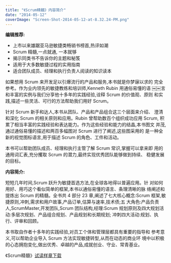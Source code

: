 ```yaml
---
title: "《Scrum精髓》内容简介"
date: "2014-05-12"
coverImage: "Screen-Shot-2014-05-12-at-8.32.24-PM.png"
---
```


**编辑推荐:**

- 上市以来雄踞亚马逊敏捷类畅销书榜首,热评如潮
- Scrum 精髓,一点就通, 一本就够
- 揭示同类书不告诉你的主题和秘笈
- 适用于大多数敏捷过程的实用指南
- 适合团队成员、经理和执行负责人阅读的知识读本

如果想用 Scrum 来开发足以引爆流行的产品和服务,本书就是你梦寐以求的 完全参考。作为业内领先的敏捷教练和培训师,Kenneth Rubin 用通俗易懂的语 ￼￼言和丰富的实例与我们分享他十多年的实践经验,诠释 Scrum 的价值观、原则 和实践,描述一些灵活、可行的方法帮助我们用好 Scrum。

针对 Scrum 新手和达人,本书从团队、产品和产品组合这三个层面来介绍、 澄清和深化 Scrum 的相关原则和应用。Rubin 曾帮助数百个组织成功应用 Scrum, 积累了相当丰富的实践经验和表达能力。作为这些经验和能力的结晶,本书图文 并茂,通过通俗易懂的描述和两百多幅图对 Scrum 进行了阐述,这些图采用的 是一种全新的视觉图标语言,用于描述 Scrum 的角色、工件和活动。

本书可以帮助团队成员、经理和执行主管了解 Scrum 常识,掌握可以拿来即 用的通用词汇表,充分攫取 Scrum 的潜力,最终实现优秀团队能够做到持续、 稳健发展的目标。

**内容简介:**

短短几年时间,Scrum 跃升为敏捷首选方法,在全球各地得以普遍应用。针 对如何用好、用巧这个看似简单的框架,本书以通俗易懂的语言、条理清晰的脉 络阐述和提炼出 Scrum 的精髓。全书共 4 部分 23 章,阐述了七大核心概念:Scrum 框架,敏捷原则,冲刺,需求和用户故事,产品订单,估算与速率,技术债;五 大角色:产品负责人,ScrumMaster,开发团队,Scrum 团队结构,经理:Scrum 规划原则及四大规划活动:多层次规划、产品组合规划、产品规划和长期规划; 冲刺四大活动:规划、执行、评审和回顾。

本书取自作者十多年的实践经验,对员工个体和管理层都具有重要的指导和 参考意义,可以帮助企业导入 Scrum 方法实现敏捷转型,从而在动态的商业环 境中以积极的心态拥抱变化,做出优秀、卓越的产品,成就创业、守业、常青基业。

《Scrum精髓》[试读样章下载](https://www.dropbox.com/s/g1izmhaismt3bxv/Ken%E3%80%8AScrum%E7%B2%BE%E9%AB%93%E3%80%8B-%E8%AF%95%E8%AF%BB%E7%89%88.pdf)
